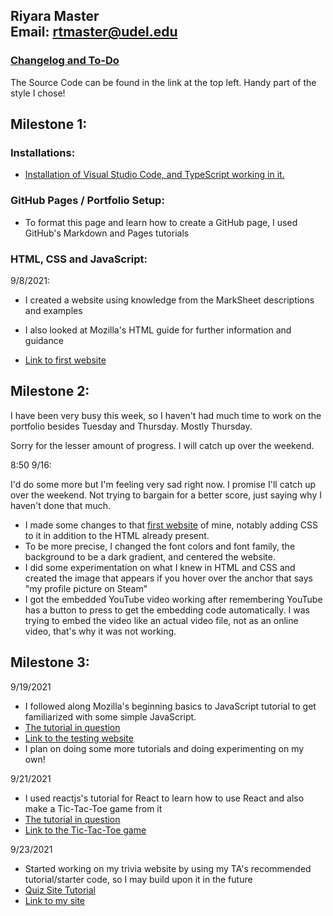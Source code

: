 ## Riyara Master <br> Email: rtmaster@udel.edu 

### [Changelog and To-Do](/changelog.md)
The Source Code can be found in the link at the top left. Handy part of the style I chose!
<br>

## Milestone 1:

### **Installations:**
- [Installation of Visual Studio Code, and TypeScript working in it.](/VSCInstall.md)

### **GitHub Pages / Portfolio Setup:**
- To format this page and learn how to create a GitHub page, I used GitHub's Markdown and Pages tutorials

### **HTML, CSS and JavaScript:**
9/8/2021:

- I created a website using knowledge from the MarkSheet descriptions and examples

- I also looked at Mozilla's HTML guide for further information and guidance

- [Link to first website](/websites/Spectacled.html)

## Milestone 2:
I have been very busy this week, so I haven't had much time to work on the portfolio besides Tuesday and Thursday. Mostly Thursday.

Sorry for the lesser amount of progress. I will catch up over the weekend.

8:50 9/16:

I'd do some more but I'm feeling very sad right now. I promise I'll catch up over the weekend. Not trying to bargain for a better score, just saying why I haven't done that much.

- I made some changes to that [first website](/websites/Spectacled.html) of mine, notably adding CSS to it in addition to the HTML already present. 
- To be more precise, I changed the font colors and font family, the background to be a dark gradient, and centered the website.
- I did some experimentation on what I knew in HTML and CSS and created the image that appears if you hover over the anchor that says "my profile picture on Steam"
- I got the embedded YouTube video working after remembering YouTube has a button to press to get the embedding code automatically. I was trying to embed the video like an actual video file, not as an online video, that's why it was not working.

## Milestone 3:
9/19/2021

- I followed along Mozilla's beginning basics to JavaScript tutorial to get familiarized with some simple JavaScript.
- [The tutorial in question](https://developer.mozilla.org/en-US/docs/Learn/Getting_started_with_the_web/JavaScript_basics)
- [Link to the testing website](/websites/MozillaTutorial/index.html)
- I plan on doing some more tutorials and doing experimenting on my own!

9/21/2021

- I used reactjs's tutorial for React to learn how to use React and also make a Tic-Tac-Toe game from it
- [The tutorial in question](https://reactjs.org/tutorial/tutorial.html)
- [Link to the Tic-Tac-Toe game](/websites/ReactTutorial/tutorial-app/src/index.js)

9/23/2021
- Started working on my trivia website by using my TA's recommended tutorial/starter code, so I may build upon it in the future
- [Quiz Site Tutorial](https://www.freecodecamp.org/news/how-to-build-a-quiz-app-using-react/)
- [Link to my site](/websites/QuizSite/src/App.js)